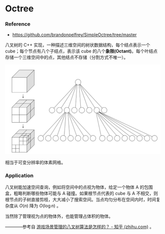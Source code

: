 # Octree

### Reference
* https://github.com/brandonpelfrey/SimpleOctree/tree/master

八叉树的 C++ 实现，一种描述三维空间的树状数据结构，每个结点表示一个 cube；每个节点有八个子结点，表示该 cube 的八个**象限(Octant)**。每个叶结点存储一个三维空间中的点，其他结点不存储（分割方式不唯一）。

![image](https://github.com/tyouthfor/Polygon_Mesh_Processing/blob/main/image/octree.png)

相当于可变分辨率的体素网格。
<br/>

### Application

八叉树能加速空间查询，例如将空间中的点视为物体，给定一个物体 A 的包围盒，粗略判断哪些物体可能与 A 碰撞。如果根节点代表的 cube 与 A 不相交，则根节点的子树直接剪枝，大大减小了搜索空间。当点均匀分布在空间内时，时间复杂度从 $O(n)$ 降为 $O(\log n)$ 。

当然除了管理视为点的物体外，也能管理占体积的物体。

————参考自 [游戏场景管理的八叉树算法是怎样的？ - 知乎 (zhihu.com)](https://www.zhihu.com/question/25111128/answer/30129131) 。

